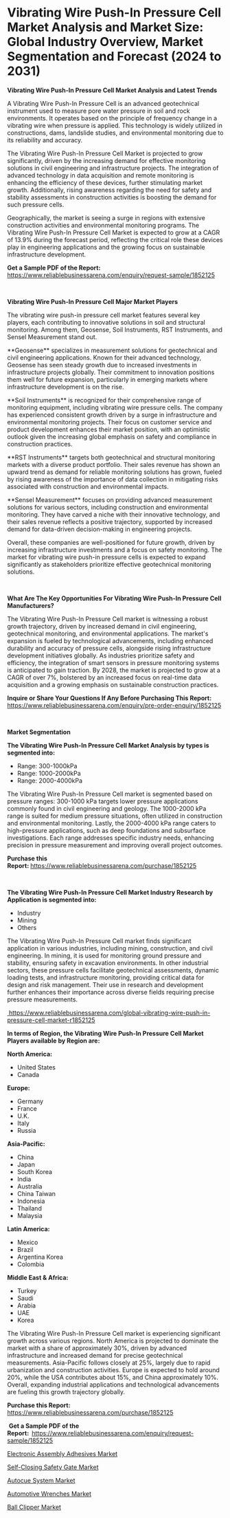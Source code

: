 <p><h1>Vibrating Wire Push-In Pressure Cell Market Analysis and Market Size: Global Industry Overview, Market Segmentation and Forecast (2024 to 2031)</h1></p><p><strong>Vibrating Wire Push-In Pressure Cell Market Analysis and Latest Trends</strong></p>
<p><p>A Vibrating Wire Push-In Pressure Cell is an advanced geotechnical instrument used to measure pore water pressure in soil and rock environments. It operates based on the principle of frequency change in a vibrating wire when pressure is applied. This technology is widely utilized in constructions, dams, landslide studies, and environmental monitoring due to its reliability and accuracy.</p><p>The Vibrating Wire Push-In Pressure Cell Market is projected to grow significantly, driven by the increasing demand for effective monitoring solutions in civil engineering and infrastructure projects. The integration of advanced technology in data acquisition and remote monitoring is enhancing the efficiency of these devices, further stimulating market growth. Additionally, rising awareness regarding the need for safety and stability assessments in construction activities is boosting the demand for such pressure cells. </p><p>Geographically, the market is seeing a surge in regions with extensive construction activities and environmental monitoring programs. The Vibrating Wire Push-In Pressure Cell Market is expected to grow at a CAGR of 13.9% during the forecast period, reflecting the critical role these devices play in engineering applications and the growing focus on sustainable infrastructure development.</p></p>
<p><strong>Get a Sample PDF of the Report:&nbsp;</strong> <a href="https://www.reliablebusinessarena.com/enquiry/request-sample/1852125?utm_campaign=1174&utm_medium=2&utm_source=Github&utm_content=ia&utm_term=18102024&utm_id=vibrating-wire-push-in-pressure-cell">https://www.reliablebusinessarena.com/enquiry/request-sample/1852125</a></p>
<p>&nbsp;</p>
<p><strong>Vibrating Wire Push-In Pressure Cell Major Market Players</strong></p>
<p><p>The vibrating wire push-in pressure cell market features several key players, each contributing to innovative solutions in soil and structural monitoring. Among them, Geosense, Soil Instruments, RST Instruments, and Sensel Measurement stand out.</p><p>**Geosense** specializes in measurement solutions for geotechnical and civil engineering applications. Known for their advanced technology, Geosense has seen steady growth due to increased investments in infrastructure projects globally. Their commitment to innovation positions them well for future expansion, particularly in emerging markets where infrastructure development is on the rise.</p><p>**Soil Instruments** is recognized for their comprehensive range of monitoring equipment, including vibrating wire pressure cells. The company has experienced consistent growth driven by a surge in infrastructure and environmental monitoring projects. Their focus on customer service and product development enhances their market position, with an optimistic outlook given the increasing global emphasis on safety and compliance in construction practices.</p><p>**RST Instruments** targets both geotechnical and structural monitoring markets with a diverse product portfolio. Their sales revenue has shown an upward trend as demand for reliable monitoring solutions has grown, fueled by rising awareness of the importance of data collection in mitigating risks associated with construction and environmental impacts.</p><p>**Sensel Measurement** focuses on providing advanced measurement solutions for various sectors, including construction and environmental monitoring. They have carved a niche with their innovative technology, and their sales revenue reflects a positive trajectory, supported by increased demand for data-driven decision-making in engineering projects.</p><p>Overall, these companies are well-positioned for future growth, driven by increasing infrastructure investments and a focus on safety monitoring. The market for vibrating wire push-in pressure cells is expected to expand significantly as stakeholders prioritize effective geotechnical monitoring solutions.</p></p>
<p>&nbsp;</p>
<p><strong>What Are The Key Opportunities For Vibrating Wire Push-In Pressure Cell Manufacturers?</strong></p>
<p><p>The Vibrating Wire Push-In Pressure Cell market is witnessing a robust growth trajectory, driven by increased demand in civil engineering, geotechnical monitoring, and environmental applications. The market's expansion is fueled by technological advancements, including enhanced durability and accuracy of pressure cells, alongside rising infrastructure development initiatives globally. As industries prioritize safety and efficiency, the integration of smart sensors in pressure monitoring systems is anticipated to gain traction. By 2028, the market is projected to grow at a CAGR of over 7%, bolstered by an increased focus on real-time data acquisition and a growing emphasis on sustainable construction practices.</p></p>
<p><strong>Inquire or Share Your Questions If Any Before Purchasing This Report:</strong> <a href="https://www.reliablebusinessarena.com/enquiry/pre-order-enquiry/1852125?utm_campaign=1174&utm_medium=2&utm_source=Github&utm_content=ia&utm_term=18102024&utm_id=vibrating-wire-push-in-pressure-cell">https://www.reliablebusinessarena.com/enquiry/pre-order-enquiry/1852125</a></p>
<p>&nbsp;</p>
<p><strong>Market Segmentation</strong></p>
<p><strong>The Vibrating Wire Push-In Pressure Cell Market Analysis by types is segmented into:</strong></p>
<p><ul><li>Range: 300-1000kPa</li><li>Range: 1000-2000kPa</li><li>Range: 2000-4000kPa</li></ul></p>
<p><p>The Vibrating Wire Push-In Pressure Cell market is segmented based on pressure ranges: 300-1000 kPa targets lower pressure applications commonly found in civil engineering and geology. The 1000-2000 kPa range is suited for medium pressure situations, often utilized in construction and environmental monitoring. Lastly, the 2000-4000 kPa range caters to high-pressure applications, such as deep foundations and subsurface investigations. Each range addresses specific industry needs, enhancing precision in pressure measurement and improving overall project outcomes.</p></p>
<p><strong>Purchase this Report:&nbsp;</strong><a href="https://www.reliablebusinessarena.com/purchase/1852125?utm_campaign=1174&utm_medium=2&utm_source=Github&utm_content=ia&utm_term=18102024&utm_id=vibrating-wire-push-in-pressure-cell">https://www.reliablebusinessarena.com/purchase/1852125</a></p>
<p>&nbsp;</p>
<p><strong>The Vibrating Wire Push-In Pressure Cell Market Industry Research by Application is segmented into:</strong></p>
<p><ul><li>Industry</li><li>Mining</li><li>Others</li></ul></p>
<p><p>The Vibrating Wire Push-In Pressure Cell market finds significant application in various industries, including mining, construction, and civil engineering. In mining, it is used for monitoring ground pressure and stability, ensuring safety in excavation environments. In other industrial sectors, these pressure cells facilitate geotechnical assessments, dynamic loading tests, and infrastructure monitoring, providing critical data for design and risk management. Their use in research and development further enhances their importance across diverse fields requiring precise pressure measurements.</p></p>
<p><a href="https://www.reliablebusinessarena.com/global-vibrating-wire-push-in-pressure-cell-market-r1852125?utm_campaign=1174&utm_medium=2&utm_source=Github&utm_content=ia&utm_term=18102024&utm_id=vibrating-wire-push-in-pressure-cell">&nbsp;https://www.reliablebusinessarena.com/global-vibrating-wire-push-in-pressure-cell-market-r1852125</a></p>
<p><strong>In terms of Region, the Vibrating Wire Push-In Pressure Cell Market Players available by Region are:</strong></p>
<p>
    <p> <strong> North America: </strong>
        <ul>
            <li>United States</li>
            <li>Canada</li>
        </ul>
        </p> 
    <p> <strong> Europe: </strong>
        <ul>
            <li>Germany</li>
            <li>France</li>
            <li>U.K.</li>
            <li>Italy</li>
            <li>Russia</li>
        </ul>
        </p> 
    <p> <strong> Asia-Pacific: </strong>
        <ul>
            <li>China</li>
            <li>Japan</li>
            <li>South Korea</li>
            <li>India</li>
            <li>Australia</li>
            <li>China Taiwan</li>
            <li>Indonesia</li>
            <li>Thailand</li>
            <li>Malaysia</li>
        </ul>
        </p> 
    <p> <strong> Latin America: </strong>
        <ul>
            <li>Mexico</li>
            <li>Brazil</li>
            <li>Argentina Korea</li>
            <li>Colombia</li>
        </ul>
        </p> 
    <p> <strong> Middle East & Africa: </strong>
        <ul>
            <li>Turkey</li>
            <li>Saudi</li>
            <li>Arabia</li>
            <li>UAE</li>
            <li>Korea</li>
        </ul>
    </p>
    </p>
<p><p>The Vibrating Wire Push-In Pressure Cell market is experiencing significant growth across various regions. North America is projected to dominate the market with a share of approximately 30%, driven by advanced infrastructure and increased demand for precise geotechnical measurements. Asia-Pacific follows closely at 25%, largely due to rapid urbanization and construction activities. Europe is expected to hold around 20%, while the USA contributes about 15%, and China approximately 10%. Overall, expanding industrial applications and technological advancements are fueling this growth trajectory globally.</p></p>
<p><strong>Purchase this Report: </strong><a href="https://www.reliablebusinessarena.com/purchase/1852125?utm_campaign=1174&utm_medium=2&utm_source=Github&utm_content=ia&utm_term=18102024&utm_id=vibrating-wire-push-in-pressure-cell">https://www.reliablebusinessarena.com/purchase/1852125</a></p>
<p>&nbsp;<strong>Get a Sample PDF of the Report:&nbsp;&nbsp;</strong><a href="https://www.reliablebusinessarena.com/enquiry/request-sample/1852125?utm_campaign=1174&utm_medium=2&utm_source=Github&utm_content=ia&utm_term=18102024&utm_id=vibrating-wire-push-in-pressure-cell">https://www.reliablebusinessarena.com/enquiry/request-sample/1852125</a></p>
<p><strong></strong></p>
<p><p><a href="https://github.com/cherryhe0e9q/Market-Research-Report-List-1/blob/main/electronic-assembly-adhesives-market.md?utm_campaign=1174&utm_medium=2&utm_source=Github&utm_content=ia&utm_term=18102024&utm_id=vibrating-wire-push-in-pressure-cell">Electronic Assembly Adhesives Market</a></p><p><a href="https://github.com/makrokhg/Market-Research-Report-List-1/blob/main/self-closing-safety-gate-market.md?utm_campaign=1174&utm_medium=2&utm_source=Github&utm_content=ia&utm_term=18102024&utm_id=vibrating-wire-push-in-pressure-cell">Self-Closing Safety Gate Market</a></p><p><a href="https://www.linkedin.com/pulse/key-drivers-autocue-system-market-trends-future-outlook-2024-2031-mpvdf?utm_campaign=1174&utm_medium=2&utm_source=Github&utm_content=ia&utm_term=18102024&utm_id=vibrating-wire-push-in-pressure-cell">Autocue System Market</a></p><p><a href="https://www.linkedin.com/pulse/future-automotive-wrenches-market-global-forecast-trends-2024-okrjf?utm_campaign=1174&utm_medium=2&utm_source=Github&utm_content=ia&utm_term=18102024&utm_id=vibrating-wire-push-in-pressure-cell">Automotive Wrenches Market</a></p><p><a href="https://www.linkedin.com/pulse/ball-clipper-industry-forecast-market-shifts-strategic-imperatives-afsrf?utm_campaign=1174&utm_medium=2&utm_source=Github&utm_content=ia&utm_term=18102024&utm_id=vibrating-wire-push-in-pressure-cell">Ball Clipper Market</a></p></p>